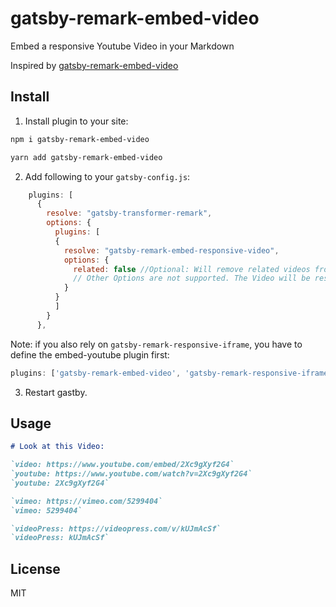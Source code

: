 # gatsby-remark-embed-video

Embed a responsive Youtube Video in your Markdown

Inspired by [gatsby-remark-embed-video](https://github.com/ntwcklng/gatsby-remark-embed-youtube)

## Install

1.  Install plugin to your site:

```bash
npm i gatsby-remark-embed-video

yarn add gatsby-remark-embed-video
```

2.  Add following to your `gatsby-config.js`:

```js
    plugins: [
      {
        resolve: "gatsby-transformer-remark",
        options: {
          plugins: [
          {
            resolve: "gatsby-remark-embed-responsive-video",
            options: {
              related: false //Optional: Will remove related videos from the end of an embedded YouTube video.
              // Other Options are not supported. The Video will be responsive add have a width of 100%.
            }
          }
          ]
        }
      },
```

Note: if you also rely on `gatsby-remark-responsive-iframe`, you have to define the embed-youtube plugin first:

```js
plugins: ['gatsby-remark-embed-video', 'gatsby-remark-responsive-iframe']
```

3.  Restart gastby.

## Usage

```markdown
# Look at this Video:

`video: https://www.youtube.com/embed/2Xc9gXyf2G4`
`youtube: https://www.youtube.com/watch?v=2Xc9gXyf2G4`
`youtube: 2Xc9gXyf2G4`

`vimeo: https://vimeo.com/5299404`
`vimeo: 5299404`

`videoPress: https://videopress.com/v/kUJmAcSf`
`videoPress: kUJmAcSf`
```

## License

MIT
